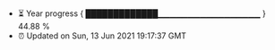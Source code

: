 - ⏳ Year progress { █████████████▁▁▁▁▁▁▁▁▁▁▁▁▁▁▁▁▁ } 44.88 %
- ⏰ Updated on Sun, 13 Jun 2021 19:17:37 GMT

